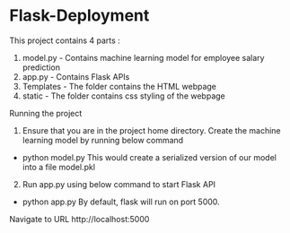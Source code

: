# Flask-Deployment
This project contains 4 parts :

1. model.py - Contains machine learning model for employee salary prediction
2. app.py - Contains Flask APIs
3. Templates - The folder contains the HTML webpage
4. static - The folder contains css styling of the webpage

Running the project
1. Ensure that you are in the project home directory. Create the machine learning model by running below command 
- python model.py
This would create a serialized version of our model into a file model.pkl

2. Run app.py using below command to start Flask API
- python app.py
By default, flask will run on port 5000.

Navigate to URL http://localhost:5000
